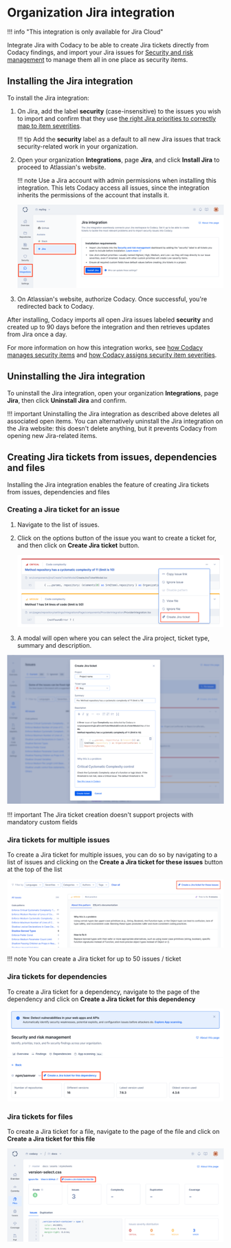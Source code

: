 # Organization Jira integration

!!! info "This integration is only available for Jira Cloud"

Integrate Jira with Codacy to be able to create Jira tickets directly from Codacy findings, and import your Jira issues for [Security and risk management](../managing-security-and-risk.md) to manage them all in one place as security items.

## Installing the Jira integration

To install the Jira integration:

1.  On Jira, add the label **security** (case-insensitive) to the issues you wish to import and confirm that they use [the right Jira priorities to correctly map to item severities](../managing-security-and-risk.md#item-severities-and-deadlines).

    !!! tip
    Add the **security** label as a default to all new Jira issues that track security-related work in your organization.

1.  Open your organization **Integrations**, page **Jira**, and click **Install Jira** to proceed to Atlassian's website.

    !!! note
    Use a Jira account with admin permissions when installing this integration. This lets Codacy access all issues, since the integration inherits the permissions of the account that installs it.

    ![Security and risk management Jira integration installation](images/jira-integration-srm-install.png)

1.  On Atlassian's website, authorize Codacy. Once successful, you're redirected back to Codacy.

After installing, Codacy imports all open Jira issues labeled **security** and created up to 90 days before the integration and then retrieves updates from Jira once a day.

For more information on how this integration works, see [how Codacy manages security items](../managing-security-and-risk.md#opening-and-closing-items) and [how Codacy assigns security item severities](../managing-security-and-risk.md#item-severities-and-deadlines).

## Uninstalling the Jira integration

To uninstall the Jira integration, open your organization **Integrations**, page **Jira**, then click **Uninstall Jira** and confirm.

!!! important
Uninstalling the Jira integration as described above deletes all associated open items. You can alternatively uninstall the Jira integration on the Jira website: this doesn't delete anything, but it prevents Codacy from opening new Jira-related items.

## Creating Jira tickets from issues, dependencies and files

Installing the Jira integration enables the feature of creating Jira tickets from issues, dependencies and files

### Creating a Jira ticket for an issue

1.  Navigate to the list of issues.

1.  Click on the options button of the issue you want to create a ticket for, and then click on **Create Jira ticket** button.

    ![Create Jira Ticket from one issue](images/create-jira-ticket-for-issue.png)

1.  A modal will open where you can select the Jira project, ticket type, summary and description.

   ![Jira modal](images/jira-modal.png)

   !!! important
   The Jira ticket creation doesn't support projects with mandatory custom fields

### Jira tickets for multiple issues

To create a Jira ticket for multiple issues, you can do so by navigating to a list of issues and clicking on the **Create a Jira ticket for these issues** button at the top of the list

![Create Jira Ticket for multiple issues](images/create-jira-ticket-for-multiple-issues.png)

!!! note
    You can create a Jira ticket for up to 50 issues / ticket

### Jira tickets for dependencies

To create a Jira ticket for a dependency, navigate to the page of the dependency and click on **Create a Jira ticket for this dependency**

![Create Jira Ticket for a dependency](images/jira-ticket-dependency.png)

### Jira tickets for files

To create a Jira ticket for a file, navigate to the page of the file and click on **Create a Jira ticket for this file**

![Create Jira Ticket for a file](images/jira-ticket-file.png)
